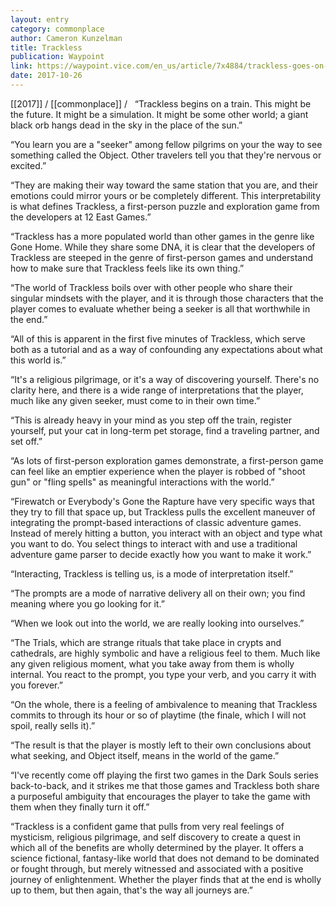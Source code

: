 ```yaml
---
layout: entry
category: commonplace
author: Cameron Kunzelman
title: Trackless
publication: Waypoint
link: https://waypoint.vice.com/en_us/article/7x4884/trackless-goes-on-a-strange-pilgrimage-through-an-unsettling-world
date: 2017-10-26
---
```


[[2017]] / [[commonplace]] / 
 
“Trackless begins on a train. This might be the future. It might be a simulation. It might be some other world; a giant black orb hangs dead in the sky in the place of the sun.”

“You learn you are a "seeker" among fellow pilgrims on your the way to see something called the Object. Other travelers tell you that they're nervous or excited.”

“They are making their way toward the same station that you are, and their emotions could mirror yours or be completely different. This interpretability is what defines Trackless, a first-person puzzle and exploration game from the developers at 12 East Games.”

“Trackless has a more populated world than other games in the genre like Gone Home. While they share some DNA, it is clear that the developers of Trackless are steeped in the genre of first-person games and understand how to make sure that Trackless feels like its own thing.”

“The world of Trackless boils over with other people who share their singular mindsets with the player, and it is through those characters that the player comes to evaluate whether being a seeker is all that worthwhile in the end.”

“All of this is apparent in the first five minutes of Trackless, which serve both as a tutorial and as a way of confounding any expectations about what this world is.”

“It's a religious pilgrimage, or it's a way of discovering yourself. There's no clarity here, and there is a wide range of interpretations that the player, much like any given seeker, must come to in their own time.”

“This is already heavy in your mind as you step off the train, register yourself, put your cat in long-term pet storage, find a traveling partner, and set off.”

“As lots of first-person exploration games demonstrate, a first-person game can feel like an emptier experience when the player is robbed of "shoot gun" or "fling spells" as meaningful interactions with the world.”

“Firewatch or Everybody's Gone the Rapture have very specific ways that they try to fill that space up, but Trackless pulls the excellent maneuver of integrating the prompt-based interactions of classic adventure games. Instead of merely hitting a button, you interact with an object and type what you want to do. You select things to interact with and use a traditional adventure game parser to decide exactly how you want to make it work.”

“Interacting, Trackless is telling us, is a mode of interpretation itself.”

“The prompts are a mode of narrative delivery all on their own; you find meaning where you go looking for it.”

“When we look out into the world, we are really looking into ourselves.”

“The Trials, which are strange rituals that take place in crypts and cathedrals, are highly symbolic and have a religious feel to them. Much like any given religious moment, what you take away from them is wholly internal. You react to the prompt, you type your verb, and you carry it with you forever.”

“On the whole, there is a feeling of ambivalence to meaning that Trackless commits to through its hour or so of playtime (the finale, which I will not spoil, really sells it).”

“The result is that the player is mostly left to their own conclusions about what seeking, and Object itself, means in the world of the game.”

“I've recently come off playing the first two games in the Dark Souls series back-to-back, and it strikes me that those games and Trackless both share a purposeful ambiguity that encourages the player to take the game with them when they finally turn it off.”

“Trackless is a confident game that pulls from very real feelings of mysticism, religious pilgrimage, and self discovery to create a quest in which all of the benefits are wholly determined by the player. It offers a science fictional, fantasy-like world that does not demand to be dominated or fought through, but merely witnessed and associated with a positive journey of enlightenment. Whether the player finds that at the end is wholly up to them, but then again, that's the way all journeys are.”

